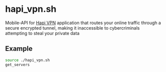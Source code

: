 # hapi_vpn.sh
Mobile-API for [Hapi VPN](https://play.google.com/store/apps/details?id=com.hapiads.hapivpn) application that routes your online traffic through a secure encrypted tunnel, making it inaccessible to cybercriminals attempting to steal your private data

## Example
```bash
source ./hapi_vpn.sh
get_servers
```
